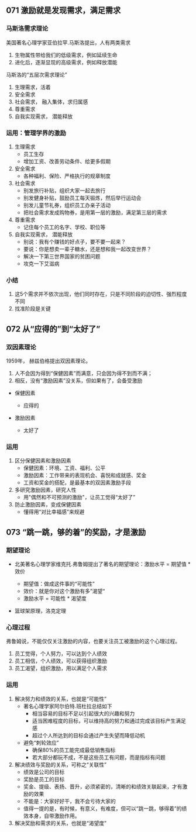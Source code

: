 ## 071 激励就是发现需求，满足需求 ##
### 马斯洛需求理论 ###
美国著名心理学家亚伯拉罕.马斯洛提出，人有两类需求

1. 生物属性带给我们的低级需求，例如延续生命
2. 进化后，逐渐显现的高级需求，例如释放潜能

马斯洛的“五层次需求理论”

1. 生理需求，活着
2. 安全需求
3. 社会需求， 融入集体，求归属感
4. 尊重需求
5. 自我实现需求， 潜能释放

### 运用：管理学界的激励 ###
1. 生理需求
	- 员工生存
	- 增加工资、改善劳动条件、给更多假期
2. 安全需求
	- 各种福利、保险、严格执行的规章制度
3. 社会需求
	- 别发旅行补贴，组织大家一起去旅行
	- 别发健身补贴，鼓励员工每天锻炼，然后举行运动会
	- 别发儿童节礼券，组织员工办亲子活动
	- 把社会需求发成购物券，是用第一层的激励，满足第三层的需求
4. 尊重需求
	- 记住每个员工的名字、学校、职位等
5. 自我实现需求， 潜能释放
	- 别说：我有个赚钱的好点子，要不要一起来？
	- 要说：你是想卖一辈子糖水，还是想和我一起改变世界？
	- 解决一下第三世界国家的贫困问题
	- 攻克一下艾滋病

### 小结 ###
1. 这5个需求并不依次出现，他们同时存在，只是不同阶段的迫切性、强烈程度不同
2. 找准阶段是关键

## 072 从“应得的”到“太好了” ##
### 双因素理论 ###
1959年， 赫兹伯格提出双因素理论。
1. 人不会因为得到“保健因素”而满意，只会因为得不到而不满；
2. 相反，没有“激励因素”没关系，但如果有了，会备受激励

- 保健因素
	- 应得的

- 激励因素
	- 太好了

### 运用 ###
1. 区分保健因素和激励因素
	- 保健因素：环境、工资、福利、公平
	- 激励因素：工作带来的表现机会、喜悦和成就感、奖金
	- 工资和奖金的搭配，是最基本的双因素激励手段
2. 多研究激励因素，研究人性
	- 用"偶然和不可预测的激励"，让员工觉得“太好了”
3. 防止激励因素，变成保健因素
	- 懂得用“对比幸福感”来规避

## 073 “跳一跳，够的着”的奖励，才是激励 ##
### 期望理论 ###
- 北美著名心理学家维克托.弗鲁姆提出了著名的期望理论：激励水平 = 期望值 * 效价
	- 期望值：做成这件事的“可能性”
	- 效价：就是你对这个激励有多”渴望“
	- 激励水平 = 可能性 * 渴望度

- 篮球架原理，洛克定理
### 心理过程 ###
弗鲁姆说，不能仅仅关注激励的内容，也要关注员工被激励的这个心理过程。

1. 员工觉得，个人努力，可以达到个人绩效
2. 员工相信，个人绩效，可以获得组织激励
3. 员工渴望，组织激励，用以满足个人需求

### 运用 ###
1. 解决努力和绩效的关系，也就是“可能性”
	- 著名心理学家阿尔伯特.班杜拉总结如下
		- 相当容易的目标不足以引起很大的兴趣和努力
		- 适当困难程度的目标，可以维持高的努力和通过完成该目标产生满足感
		- 超过个人所达到的目标会通过产生失望而降低动机
	- 避免“刺轮效应”
		- 确保80%的员工能完成最低销售指标
		- 若大部分都玩不成，不是这些员工有问题，而是指标有问题
2. 解决绩效与奖励的关系，可称之“关联性”
	- 绩效是公司的目标
	- 奖励是员工的目标
	- 奖金、提级、表扬、晋升，必须紧密的，清晰的和绩效关联起来，才有激励的效果
	- 不能是：大家好好干，我不会亏待大家的
	- 值得一提的是，有时候，有意义，有难度，但可以“跳一跳，够得着”的绩效本身，自带激励作用。
3. 解决奖励和需求的关系，也就是“渴望度”

